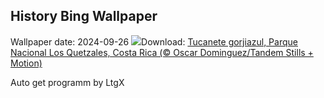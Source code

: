 ## History Bing Wallpaper
Wallpaper date: 2024-09-26
![](https://www.bing.com/th?id=OHR.LittleToucanet_ES-ES6890080970_UHD.jpg&w=1000)Download: [Tucanete gorjiazul, Parque Nacional Los Quetzales, Costa Rica (© Oscar Dominguez/Tandem Stills + Motion)](https://www.bing.com/th?id=OHR.LittleToucanet_ES-ES6890080970_UHD.jpg)

Auto get programm by LtgX
